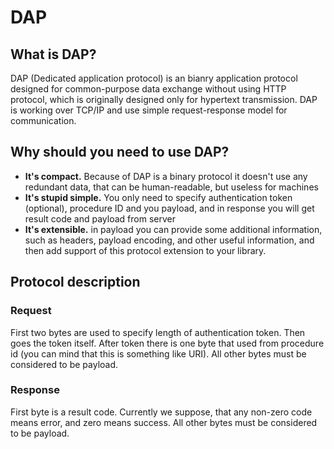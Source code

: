 # DAP

## What is DAP?

DAP (Dedicated application protocol) is an bianry application protocol designed for common-purpose data exchange without using HTTP protocol, which is originally designed only for hypertext transmission. DAP is working over TCP/IP and use simple request-response model for communication.

## Why should you need to use DAP?

- **It's compact.** Because of DAP is a binary protocol it doesn't use any redundant data, that can be human-readable, but useless for machines
- **It's stupid simple.** You only need to specify authentication token (optional), procedure ID and you payload, and in response you will get result code and payload from server
- **It's extensible.** in payload you can provide some additional information, such as headers, payload encoding, and other useful information, and then add support of this protocol extension to your library.

## Protocol description

### Request

First two bytes are used to specify length of authentication token. Then goes the token itself. After token there is one byte that used from procedure id (you can mind that this is something like URI). All other bytes must be considered to be payload.

### Response

First byte is a result code. Currently we suppose, that any non-zero code means error, and zero means success. All other bytes must be considered to be payload.
